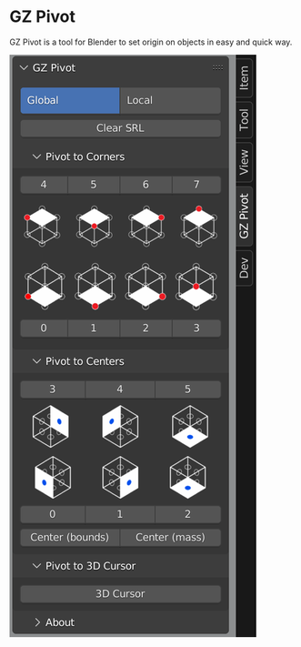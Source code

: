 # GZ Pivot
GZ Pivot is a tool for Blender to set origin on objects in easy and quick way.

<img src="https://github.com/AlbertoGZ-dev/GZ_Pivot/blob/master/documentation/GZ_Pivot.png"></img>
